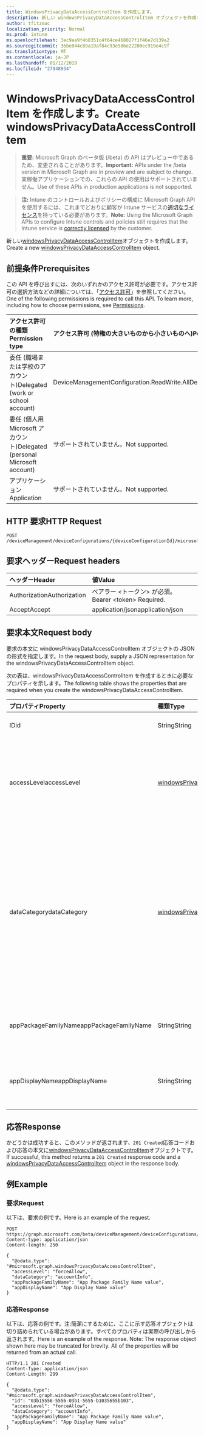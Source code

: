 ```yaml
---
title: WindowsPrivacyDataAccessControlItem を作成します。
description: 新しい windowsPrivacyDataAccessControlItem オブジェクトを作成します。
author: tfitzmac
localization_priority: Normal
ms.prod: intune
ms.openlocfilehash: 3ec9aa9f4b8351c4f64ce468027f1f46e7d139a2
ms.sourcegitcommit: 36be044c89a19af84c93e586e22200ec919e4c9f
ms.translationtype: MT
ms.contentlocale: ja-JP
ms.lasthandoff: 01/12/2019
ms.locfileid: "27948934"
---
```

# <a name="create-windowsprivacydataaccesscontrolitem"></a><span data-ttu-id="a1ae6-103">WindowsPrivacyDataAccessControlItem を作成します。</span><span class="sxs-lookup"><span data-stu-id="a1ae6-103">Create windowsPrivacyDataAccessControlItem</span></span>

> <span data-ttu-id="a1ae6-104">**重要:** Microsoft Graph のベータ版 (/beta) の API はプレビュー中であるため、変更されることがあります。</span><span class="sxs-lookup"><span data-stu-id="a1ae6-104">**Important:** APIs under the /beta version in Microsoft Graph are in preview and are subject to change.</span></span> <span data-ttu-id="a1ae6-105">実稼働アプリケーションでの、これらの API の使用はサポートされていません。</span><span class="sxs-lookup"><span data-stu-id="a1ae6-105">Use of these APIs in production applications is not supported.</span></span>

> <span data-ttu-id="a1ae6-106">**注:** Intune のコントロールおよびポリシーの構成に Microsoft Graph API を使用するには、これまでどおりに顧客が Intune サービスの[適切なライセンス](https://go.microsoft.com/fwlink/?linkid=839381)を持っている必要があります。</span><span class="sxs-lookup"><span data-stu-id="a1ae6-106">**Note:** Using the Microsoft Graph APIs to configure Intune controls and policies still requires that the Intune service is [correctly licensed](https://go.microsoft.com/fwlink/?linkid=839381) by the customer.</span></span>

<span data-ttu-id="a1ae6-107">新しい[windowsPrivacyDataAccessControlItem](../resources/intune-deviceconfig-windowsprivacydataaccesscontrolitem.md)オブジェクトを作成します。</span><span class="sxs-lookup"><span data-stu-id="a1ae6-107">Create a new [windowsPrivacyDataAccessControlItem](../resources/intune-deviceconfig-windowsprivacydataaccesscontrolitem.md) object.</span></span>
## <a name="prerequisites"></a><span data-ttu-id="a1ae6-108">前提条件</span><span class="sxs-lookup"><span data-stu-id="a1ae6-108">Prerequisites</span></span>
<span data-ttu-id="a1ae6-p102">この API を呼び出すには、次のいずれかのアクセス許可が必要です。アクセス許可の選択方法などの詳細については、「[アクセス許可](/graph/permissions-reference)」を参照してください。</span><span class="sxs-lookup"><span data-stu-id="a1ae6-p102">One of the following permissions is required to call this API. To learn more, including how to choose permissions, see [Permissions](/graph/permissions-reference).</span></span>

|<span data-ttu-id="a1ae6-111">アクセス許可の種類</span><span class="sxs-lookup"><span data-stu-id="a1ae6-111">Permission type</span></span>|<span data-ttu-id="a1ae6-112">アクセス許可 (特権の大きいものから小さいものへ)</span><span class="sxs-lookup"><span data-stu-id="a1ae6-112">Permissions (from most to least privileged)</span></span>|
|:---|:---|
|<span data-ttu-id="a1ae6-113">委任 (職場または学校のアカウント)</span><span class="sxs-lookup"><span data-stu-id="a1ae6-113">Delegated (work or school account)</span></span>|<span data-ttu-id="a1ae6-114">DeviceManagementConfiguration.ReadWrite.All</span><span class="sxs-lookup"><span data-stu-id="a1ae6-114">DeviceManagementConfiguration.ReadWrite.All</span></span>|
|<span data-ttu-id="a1ae6-115">委任 (個人用 Microsoft アカウント)</span><span class="sxs-lookup"><span data-stu-id="a1ae6-115">Delegated (personal Microsoft account)</span></span>|<span data-ttu-id="a1ae6-116">サポートされていません。</span><span class="sxs-lookup"><span data-stu-id="a1ae6-116">Not supported.</span></span>|
|<span data-ttu-id="a1ae6-117">アプリケーション</span><span class="sxs-lookup"><span data-stu-id="a1ae6-117">Application</span></span>|<span data-ttu-id="a1ae6-118">サポートされていません。</span><span class="sxs-lookup"><span data-stu-id="a1ae6-118">Not supported.</span></span>|

## <a name="http-request"></a><span data-ttu-id="a1ae6-119">HTTP 要求</span><span class="sxs-lookup"><span data-stu-id="a1ae6-119">HTTP Request</span></span>
<!-- {
  "blockType": "ignored"
}
-->
``` http
POST /deviceManagement/deviceConfigurations/{deviceConfigurationId}/microsoft.graph.windows10GeneralConfiguration/privacyAccessControls
```

## <a name="request-headers"></a><span data-ttu-id="a1ae6-120">要求ヘッダー</span><span class="sxs-lookup"><span data-stu-id="a1ae6-120">Request headers</span></span>
|<span data-ttu-id="a1ae6-121">ヘッダー</span><span class="sxs-lookup"><span data-stu-id="a1ae6-121">Header</span></span>|<span data-ttu-id="a1ae6-122">値</span><span class="sxs-lookup"><span data-stu-id="a1ae6-122">Value</span></span>|
|:---|:---|
|<span data-ttu-id="a1ae6-123">Authorization</span><span class="sxs-lookup"><span data-stu-id="a1ae6-123">Authorization</span></span>|<span data-ttu-id="a1ae6-124">ベアラー &lt;トークン&gt; が必須。</span><span class="sxs-lookup"><span data-stu-id="a1ae6-124">Bearer &lt;token&gt; Required.</span></span>|
|<span data-ttu-id="a1ae6-125">Accept</span><span class="sxs-lookup"><span data-stu-id="a1ae6-125">Accept</span></span>|<span data-ttu-id="a1ae6-126">application/json</span><span class="sxs-lookup"><span data-stu-id="a1ae6-126">application/json</span></span>|

## <a name="request-body"></a><span data-ttu-id="a1ae6-127">要求本文</span><span class="sxs-lookup"><span data-stu-id="a1ae6-127">Request body</span></span>
<span data-ttu-id="a1ae6-128">要求の本文に windowsPrivacyDataAccessControlItem オブジェクトの JSON の形式を指定します。</span><span class="sxs-lookup"><span data-stu-id="a1ae6-128">In the request body, supply a JSON representation for the windowsPrivacyDataAccessControlItem object.</span></span>

<span data-ttu-id="a1ae6-129">次の表は、windowsPrivacyDataAccessControlItem を作成するときに必要なプロパティを示します。</span><span class="sxs-lookup"><span data-stu-id="a1ae6-129">The following table shows the properties that are required when you create the windowsPrivacyDataAccessControlItem.</span></span>

|<span data-ttu-id="a1ae6-130">プロパティ</span><span class="sxs-lookup"><span data-stu-id="a1ae6-130">Property</span></span>|<span data-ttu-id="a1ae6-131">種類</span><span class="sxs-lookup"><span data-stu-id="a1ae6-131">Type</span></span>|<span data-ttu-id="a1ae6-132">説明</span><span class="sxs-lookup"><span data-stu-id="a1ae6-132">Description</span></span>|
|:---|:---|:---|
|<span data-ttu-id="a1ae6-133">ID</span><span class="sxs-lookup"><span data-stu-id="a1ae6-133">id</span></span>|<span data-ttu-id="a1ae6-134">String</span><span class="sxs-lookup"><span data-stu-id="a1ae6-134">String</span></span>|<span data-ttu-id="a1ae6-135">WindowsPrivacyDataAccessControlItem のキー。</span><span class="sxs-lookup"><span data-stu-id="a1ae6-135">The key of WindowsPrivacyDataAccessControlItem.</span></span>|
|<span data-ttu-id="a1ae6-136">accessLevel</span><span class="sxs-lookup"><span data-stu-id="a1ae6-136">accessLevel</span></span>|[<span data-ttu-id="a1ae6-137">windowsPrivacyDataAccessLevel</span><span class="sxs-lookup"><span data-stu-id="a1ae6-137">windowsPrivacyDataAccessLevel</span></span>](../resources/intune-deviceconfig-windowsprivacydataaccesslevel.md)|<span data-ttu-id="a1ae6-138">プライバシー データ カテゴリに、指定したアプリケーションを指定するアクセス レベルを示します。</span><span class="sxs-lookup"><span data-stu-id="a1ae6-138">This indicates an access level for the privacy data category to which the specified application will be given to.</span></span> <span data-ttu-id="a1ae6-139">可能な値は、`notConfigured`、`forceAllow`、`forceDeny`、`userInControl` です。</span><span class="sxs-lookup"><span data-stu-id="a1ae6-139">Possible values are: `notConfigured`, `forceAllow`, `forceDeny`, `userInControl`.</span></span>|
|<span data-ttu-id="a1ae6-140">dataCategory</span><span class="sxs-lookup"><span data-stu-id="a1ae6-140">dataCategory</span></span>|[<span data-ttu-id="a1ae6-141">windowsPrivacyDataCategory</span><span class="sxs-lookup"><span data-stu-id="a1ae6-141">windowsPrivacyDataCategory</span></span>](../resources/intune-deviceconfig-windowsprivacydatacategory.md)|<span data-ttu-id="a1ae6-142">これは、特定のアクセス制御が適用されるプライバシー データのカテゴリを示します。</span><span class="sxs-lookup"><span data-stu-id="a1ae6-142">This indicates a privacy data category to which the specific access control will apply.</span></span> <span data-ttu-id="a1ae6-143">使用可能な値: `notConfigured`、 `accountInfo`、 `appsRunInBackground`、 `calendar`、 `callHistory`、 `camera`、 `contacts`、 `diagnosticsInfo`、 `email`、 `location`、 `messaging`、 `microphone`、 `motion`、 `notifications`、 `phone`、 `radios`、 `tasks`、 `syncWithDevices`、 `trustedDevices`.</span><span class="sxs-lookup"><span data-stu-id="a1ae6-143">Possible values are: `notConfigured`, `accountInfo`, `appsRunInBackground`, `calendar`, `callHistory`, `camera`, `contacts`, `diagnosticsInfo`, `email`, `location`, `messaging`, `microphone`, `motion`, `notifications`, `phone`, `radios`, `tasks`, `syncWithDevices`, `trustedDevices`.</span></span>|
|<span data-ttu-id="a1ae6-144">appPackageFamilyName</span><span class="sxs-lookup"><span data-stu-id="a1ae6-144">appPackageFamilyName</span></span>|<span data-ttu-id="a1ae6-145">String</span><span class="sxs-lookup"><span data-stu-id="a1ae6-145">String</span></span>|<span data-ttu-id="a1ae6-146">Windows アプリケーションのパッケージ ファミリ名です。</span><span class="sxs-lookup"><span data-stu-id="a1ae6-146">The Package Family Name of a Windows app.</span></span> <span data-ttu-id="a1ae6-147">アクセス レベルを設定すると、指定したアプリケーションを適用します。</span><span class="sxs-lookup"><span data-stu-id="a1ae6-147">When set, the access level applies to the specified application.</span></span>|
|<span data-ttu-id="a1ae6-148">appDisplayName</span><span class="sxs-lookup"><span data-stu-id="a1ae6-148">appDisplayName</span></span>|<span data-ttu-id="a1ae6-149">String</span><span class="sxs-lookup"><span data-stu-id="a1ae6-149">String</span></span>|<span data-ttu-id="a1ae6-150">Windows アプリケーションのパッケージ ファミリ名です。</span><span class="sxs-lookup"><span data-stu-id="a1ae6-150">The Package Family Name of a Windows app.</span></span> <span data-ttu-id="a1ae6-151">アクセス レベルを設定すると、指定したアプリケーションを適用します。</span><span class="sxs-lookup"><span data-stu-id="a1ae6-151">When set, the access level applies to the specified application.</span></span>|



## <a name="response"></a><span data-ttu-id="a1ae6-152">応答</span><span class="sxs-lookup"><span data-stu-id="a1ae6-152">Response</span></span>
<span data-ttu-id="a1ae6-153">かどうかは成功すると、このメソッドが返されます、`201 Created`応答コードおよび応答の本文に[windowsPrivacyDataAccessControlItem](../resources/intune-deviceconfig-windowsprivacydataaccesscontrolitem.md)オブジェクトです。</span><span class="sxs-lookup"><span data-stu-id="a1ae6-153">If successful, this method returns a `201 Created` response code and a [windowsPrivacyDataAccessControlItem](../resources/intune-deviceconfig-windowsprivacydataaccesscontrolitem.md) object in the response body.</span></span>

## <a name="example"></a><span data-ttu-id="a1ae6-154">例</span><span class="sxs-lookup"><span data-stu-id="a1ae6-154">Example</span></span>
### <a name="request"></a><span data-ttu-id="a1ae6-155">要求</span><span class="sxs-lookup"><span data-stu-id="a1ae6-155">Request</span></span>
<span data-ttu-id="a1ae6-156">以下は、要求の例です。</span><span class="sxs-lookup"><span data-stu-id="a1ae6-156">Here is an example of the request.</span></span>
``` http
POST https://graph.microsoft.com/beta/deviceManagement/deviceConfigurations/{deviceConfigurationId}/microsoft.graph.windows10GeneralConfiguration/privacyAccessControls
Content-type: application/json
Content-length: 250

{
  "@odata.type": "#microsoft.graph.windowsPrivacyDataAccessControlItem",
  "accessLevel": "forceAllow",
  "dataCategory": "accountInfo",
  "appPackageFamilyName": "App Package Family Name value",
  "appDisplayName": "App Display Name value"
}
```

### <a name="response"></a><span data-ttu-id="a1ae6-157">応答</span><span class="sxs-lookup"><span data-stu-id="a1ae6-157">Response</span></span>
<span data-ttu-id="a1ae6-p107">以下は、応答の例です。注:簡潔にするために、ここに示す応答オブジェクトは切り詰められている場合があります。すべてのプロパティは実際の呼び出しから返されます。</span><span class="sxs-lookup"><span data-stu-id="a1ae6-p107">Here is an example of the response. Note: The response object shown here may be truncated for brevity. All of the properties will be returned from an actual call.</span></span>
``` http
HTTP/1.1 201 Created
Content-Type: application/json
Content-Length: 299

{
  "@odata.type": "#microsoft.graph.windowsPrivacyDataAccessControlItem",
  "id": "03b15556-5556-03b1-5655-b1035655b103",
  "accessLevel": "forceAllow",
  "dataCategory": "accountInfo",
  "appPackageFamilyName": "App Package Family Name value",
  "appDisplayName": "App Display Name value"
}
```





